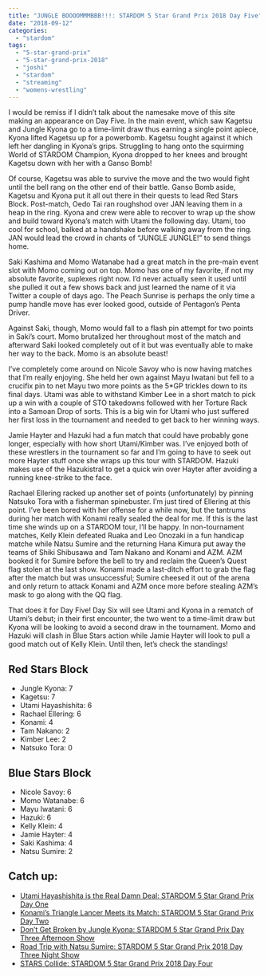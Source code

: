 ```yaml
---
title: "JUNGLE BOOOOMMMBBB!!!: STARDOM 5 Star Grand Prix 2018 Day Five"
date: "2018-09-12"
categories: 
  - "stardom"
tags: 
  - "5-star-grand-prix"
  - "5-star-grand-prix-2018"
  - "joshi"
  - "stardom"
  - "streaming"
  - "womens-wrestling"
---
```


I would be remiss if I didn’t talk about the namesake move of this site making an appearance on Day Five. In the main event, which saw Kagetsu and Jungle Kyona go to a time-limit draw thus earning a single point apiece, Kyona lifted Kagetsu up for a powerbomb. Kagetsu fought against it which left her dangling in Kyona’s grips. Struggling to hang onto the squirming World of STARDOM Champion, Kyona dropped to her knees and brought Kagetsu down with her with a Ganso Bomb!

<Tweet tweetId="1039262885283684352" />

Of course, Kagetsu was able to survive the move and the two would fight until the bell rang on the other end of their battle. Ganso Bomb aside, Kagetsu and Kyona put it all out there in their quests to lead Red Stars Block. Post-match, Oedo Tai ran roughshod over JAN leaving them in a heap in the ring. Kyona and crew were able to recover to wrap up the show and build toward Kyona’s match with Utami the following day. Utami, too cool for school, balked at a handshake before walking away from the ring. JAN would lead the crowd in chants of “JUNGLE JUNGLE!” to send things home.

Saki Kashima and Momo Watanabe had a great match in the pre-main event slot with Momo coming out on top. Momo has one of my favorite, if not my absolute favorite, suplexes right now. I’d never actually seen it used until she pulled it out a few shows back and just learned the name of it via Twitter a couple of days ago. The Peach Sunrise is perhaps the only time a pump handle move has ever looked good, outside of Pentagon’s Penta Driver.

<Tweet tweetId="1022321412667846656" />

Against Saki, though, Momo would fall to a flash pin attempt for two points in Saki’s court. Momo brutalized her throughout most of the match and afterward Saki looked completely out of it but was eventually able to make her way to the back. Momo is an absolute beast!

<Tweet tweetId="1039101923775770624" />

I’ve completely come around on Nicole Savoy who is now having matches that I’m really enjoying. She held her own against Mayu Iwatani but fell to a crucifix pin to net Mayu two more points as the 5\*GP trickles down to its final days. Utami was able to withstand Kimber Lee in a short match to pick up a win with a couple of STO takedowns followed with her Torture Rack into a Samoan Drop of sorts. This is a big win for Utami who just suffered her first loss in the tournament and needed to get back to her winning ways.

Jamie Hayter and Hazuki had a fun match that could have probably gone longer, especially with how short Utami/Kimber was. I’ve enjoyed both of these wrestlers in the tournament so far and I’m going to have to seek out more Hayter stuff once she wraps up this tour with STARDOM. Hazuki makes use of the Hazukistral to get a quick win over Hayter after avoiding a running knee-strike to the face.

<Tweet tweetId="1038793956857864192" />

Rachael Ellering racked up another set of points (unfortunately) by pinning Natsuko Tora with a fisherman spinebuster. I’m just tired of Ellering at this point. I’ve been bored with her offense for a while now, but the tantrums during her match with Konami really sealed the deal for me. If this is the last time she winds up on a STARDOM tour, I’ll be happy. In non-tournament matches, Kelly Klein defeated Ruaka and Leo Onozaki in a fun handicap matche while Natsu Sumire and the returning Hana Kimura put away the teams of Shiki Shibusawa and Tam Nakano and Konami and AZM. AZM booked it for Sumire before the bell to try and reclaim the Queen’s Quest flag stolen at the last show. Konami made a last-ditch effort to grab the flag after the match but was unsuccessful; Sumire cheesed it out of the arena and only return to attack Konami and AZM once more before stealing AZM’s mask to go along with the QQ flag.

<Tweet tweetId="1038416765087141888" />

That does it for Day Five! Day Six will see Utami and Kyona in a rematch of Utami’s debut; in their first encounter, the two went to a time-limit draw but Kyona will be looking to avoid a second draw in the tournament. Momo and Hazuki will clash in Blue Stars action while Jamie Hayter will look to pull a good match out of Kelly Klein. Until then, let’s check the standings!

## Red Stars Block

- Jungle Kyona: 7
- Kagetsu: 7
- Utami Hayashishita: 6
- Rachael Ellering: 6
- Konami: 4
- Tam Nakano: 2
- Kimber Lee: 2
- Natsuko Tora: 0

<Tweet tweetId="1038346340067991553" />

## Blue Stars Block

- Nicole Savoy: 6
- Momo Watanabe: 6
- Mayu Iwatani: 6
- Hazuki: 6
- Kelly Klein: 4
- Jamie Hayter: 4
- Saki Kashima: 4
- Natsu Sumire: 2

<Tweet tweetId="1038346108596932613" />

## Catch up:

- [Utami Hayashishita is the Real Damn Deal: STARDOM 5 Star Grand Prix Day One](https://www.gansobomb.com/2018/08/21/stardom-5-star-grand-prix-day-one/)
- [Konami’s Triangle Lancer Meets its Match: STARDOM 5 Star Grand Prix Day Two](https://www.gansobomb.com/2018/08/25/stardom-5-star-grand-prix-day-two/)
- [Don’t Get Broken by Jungle Kyona: STARDOM 5 Star Grand Prix Day Three Afternoon Show](https://www.gansobomb.com/2018/08/30/stardom-5-star-grand-prix-day-three-afternoon-show/)
- [Road Trip with Natsu Sumire: STARDOM 5 Star Grand Prix 2018 Day Three Night Show](https://www.gansobomb.com/2018/09/01/stardom-5-star-grand-prix-day-three-night-show/)
- [STARS Collide: STARDOM 5 Star Grand Prix 2018 Day Four](https://www.gansobomb.com/2018/09/08/stardom-5-star-grand-prix-2018-day-four/)
